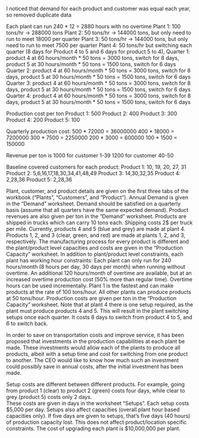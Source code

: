 I noticed that demand for each product and customer was equal each year, so removed duplicate data

Each plant can run 240 * 12 = 2880 hours with no overtime
Plant 1: 100 tons/hr -> 288000 tons
Plant 2: 50 tons/hr -> 144000 tons, but only need to run to meet 18000 per quarter
Plant 3: 50 tons/hr -> 144000 tons, but only need to run to meet 7500 per quarter
Plant 4: 50 tons/hr but switching each quarter (8 days for Product 4 to 5 and 6 days for product 5 to 4),
Quarter 1: product 4 at 60 hours/month * 50 tons = 3000 tons, switch for 8 days, product 5 at 30 hours/month * 50 tons = 1500 tons, switch for 6 days
Quarter 2: product 4 at 60 hours/month * 50 tons = 3000 tons, switch for 8 days, product 5 at 30 hours/month * 50 tons = 1500 tons, switch for 6 days
Quarter 3: product 4 at 60 hours/month * 50 tons = 3000 tons, switch for 8 days, product 5 at 30 hours/month * 50 tons = 1500 tons, switch for 6 days
Quarter 4: product 4 at 60 hours/month * 50 tons = 3000 tons, switch for 8 days, product 5 at 30 hours/month * 50 tons = 1500 tons, switch for 6 days

Production cost per ton
Product 1: 500
Product 2: 400
Product 3: 300
Product 4: 200
Product 5: 100

Quarterly production cost:
500 * 72000 = 36000000
400 * 18000 = 7200000
300 * 7500 = 2250000
200 * 3000 = 600000
100 * 1500 = 150000

Revenue per ton is 1000 for customer 1-39
1200 for customer 40-50

Baseline covered customers for each product:
Product 1: 10, 19, 20, 27, 31
Product 2: 5,6,16,17,18,30,34,41,48,49
Product 3: 14,30,32,35
Product 4: 2,28,36
Product 5: 2,28,36


Plant, customer, and product details are given on the first three tabs of the workbook (“Plants”, “Customers”, and “Product”).
Annual Demand is given in the “Demand” worksheet.  Demand should be satisfied on a quarterly basis (assume that all quarters have the same expected demand).
Product revenues are also given per ton in the “Demand” worksheet. 
Products are shipped in trucks which can carry 10 tons each.  Shipping costs 2$ per truck per mile.
Currently, products 4 and 5 (blue and grey) are made at plant 4.  Products 1, 2, and 3 (clear, green, and red) are made at plants 1, 2, and 3, respectively.
The manufacturing process for every product is different and the plant/product level capacities and costs are given in the “Production Capacity” worksheet.
In addition to plant/product level constraints, each plant has working hour constraints:
Each plant can only run for 240 hours/month (8 hours per day, 30 days per month) when running without overtime. 
An additional 120 hours/month of overtime are available, but at an increased overtime production cost (50% more than regular time). Overtime hours can be used incrementally.
Plant 1 is the fastest and can make products at the rate of 100 tons/hour. 
All other plants can produce products at 50 tons/hour.
Production costs are given per ton in the “Production Capacity” worksheet.
Note that at plant 4 there is one setup required, as the plant must produce products 4 and 5. This will result in the plant switching setups once each quarter. It costs 8 days to switch from product 4 to 5, and 6 to switch back.

In order to save on transportation costs and improve service, it has been proposed that investments in the production capabilities at each plant be made.  These investments would allow each of the plants to produce all products, albeit with a setup time and cost for switching from one product to another.  The CEO would like to know how much such an investment could possibly save in annual costs, after the initial investment has been made.  

Setup costs are different between different products. 
For example, going from product 1 (clear) to product 2 (green) costs four days, while clear to grey (product 5) costs only 2 days.  
These costs are given in days in the worksheet “Setups”.  Each setup costs $5,000 per day.
Setups also affect capacities (overall plant hour based capacities only).  If five days are given to setups, that’s five days (40 hours) of production capacity lost.
This does not affect product/location specific constraints.
The cost of upgrading each plant is $10,000,000 per plant.